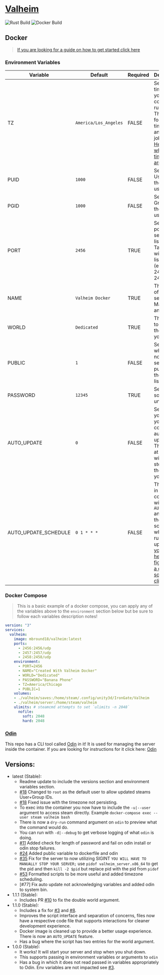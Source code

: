 # [Valheim]

![Rust Build](https://github.com/mbround18/valheim-docker/workflows/Rust/badge.svg)
![Docker Build](https://github.com/mbround18/valheim-docker/workflows/Docker/badge.svg)


## Docker

> [If you are looking for a guide on how to get started click here](https://github.com/mbround18/valheim-docker/discussions/28)

### Environment Variables

| Variable             | Default                | Required | Description |
|----------------------|------------------------|----------|-------------|
| TZ                   | `America/Los_Angeles`  | FALSE    | Sets what timezone your container is running on. This is used for timestamps and cron jobs. [Click Here for which timezones are valid.](https://en.wikipedia.org/wiki/List_of_tz_database_time_zones) |
| PUID                 | `1000`                 | FALSE    | Sets the User Id of the steam user. |
| PGID                 | `1000`                 | FALSE    | Sets the Group Id of the steam user. |
| PORT                 | `2456`                 | TRUE     | Sets the port your server will listen on. Take not it will also listen on +2 (ex: 2456, 2457, 2458) |
| NAME                 | `Valheim Docker`       | TRUE     | The name of your server! Make it fun and unique! |
| WORLD                | `Dedicated`            | TRUE     | This is used to generate the name of your world. |
| PUBLIC               | `1`                    | FALSE    | Sets whether or not your server is public on the server list. |
| PASSWORD             | `12345`                | TRUE     | Set this to something unique! |
| AUTO_UPDATE          | `0`                    | FALSE    | Set to `1` if you want your container to auto update! This means at 1 am it will update, stop, and then restart your server. |
| AUTO_UPDATE_SCHEDULE | `0 1 * * *`            | FALSE    | This works in conjunction with `AUTO_UPDATE` and sets the schedule to which it will run an auto update. [If you need help figuring out a cron schedule click here](https://crontab.guru/#0_1_*_*_*) |


### Docker Compose

> This is a basic example of a docker compose, you can apply any of the variables above to the `environment` section below but be sure to follow each variables description notes!

```yaml
version: "3"
services:
  valheim:
    image: mbround18/valheim:latest
    ports:
      - 2456:2456/udp
      - 2457:2457/udp
      - 2458:2458/udp
    environment:
      - PORT=2456
      - NAME="Created With Valheim Docker"
      - WORLD="Dedicated"
      - PASSWORD="Banana Phone"
      - TZ=America/Chicago
      - PUBLIC=1
    volumes:
    - ./valheim/saves:/home/steam/.config/unity3d/IronGate/Valheim
    - ./valheim/server:/home/steam/valheim
    ulimits: # steamcmd attempts to set `ulimits -n 2048`
      nofile:
        soft: 2048
        hard: 2048
```



### [Odin]

This repo has a CLI tool called [Odin] in it! It is used for managing the server inside the container. If you are looking for instructions for it click here: [Odin]

## Versions: 

- latest (Stable):
  - Readme update to include the versions section and environment variables section.
  - [#18] Changed to `root` as the default user to allow updated steams User+Group IDs.
  - [#18] Fixed issue with the timezone not persisting.
  - To exec into the container you now have to include the `-u|--user` argument to access steam directly. Example `docker-compose exec --user steam valheim bash`
  - There is now a `dry-run` command argument on `odin` to preview what the command would do. 
  - You can run with `-d|--debug` to get verbose logging of what `odin` is doing.
  - [#11] Added check for length of password and fail on odin install or odin stop failures.
  - [#24] Added public variable to dockerfile and odin
  - [#35] Fix for the server to now utilizing SIGINT `YOU WILL HAVE TO MANUALLY STOP YOUR SERVER;` use `pidof valheim_server.x86_64` to get the pid and then `kill -2 $pid` but replace pid with the pid from `pidof`
  - [#53] Formatted scripts to be more useful and added timezone scheduling.
  - [#77] Fix auto update not acknowledging variables and added odin to system bin.
- 1.1.1 (Stable): 
  - Includes PR [#10] to fix the double world argument. 
- 1.1.0 (Stable): 
  - Includes a fix for [#3] and [#8].
  - Improves the script interface and separation of concerns, files now have a respective code file that supports interactions for cleaner development experience.
  - Docker image is cleaned up to provide a better usage experience. There is now an `AUTO_UPDATE` feature.
  - Has a bug where the script has two entries for the world argument.
- 1.0.0 (Stable):
  - It works! It will start your server and stop when you shut down. 
  - This supports passing in environment variables or arguments to `odin`
  - Has a bug in which it does not read passed in variables appropriately to Odin. Env variables are not impacted see [#3]. 

[//]: <> (Github Issues below...........)
[#53]: https://github.com/mbround18/valheim-docker/pull/53
[#35]: https://github.com/mbround18/valheim-docker/issues/24
[#24]: https://github.com/mbround18/valheim-docker/issues/24
[#18]: https://github.com/mbround18/valheim-docker/pull/18
[#11]: https://github.com/mbround18/valheim-docker/issues/11
[#10]: https://github.com/mbround18/valheim-docker/pull/10
[#8]: https://github.com/mbround18/valheim-docker/issues/8
[#3]: https://github.com/mbround18/valheim-docker/issues/3 


[//]: <> (Links below...................)
[Odin]: ./docs/odin.md
[Valheim]: https://www.valheimgame.com/

[//]: <> (Image Base Url: https://github.com/mbround18/valheim-docker/blob/main/docs/assets/name.png?raw=true)
